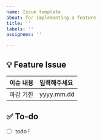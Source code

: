```yaml
---
name: Issue template
about: for implementing a feature
title: ''
labels: ''
assignees: ''

---
```


## 💡  Feature Issue
<!-- 구현할 기능에 대해 설명해주세요. -->

| 이슈 내용 | 입력해주세요 |
| :--- | :--- |
| 마감 기한 | yyyy.mm.dd |

## ✅ To-do
<!-- 해야 할 일들을 적어주세요. -->
- [ ] todo !
